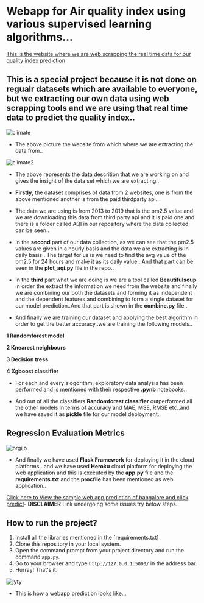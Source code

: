 # Webapp for Air quality index using various supervised learning algorithms... 


[This is the website where we are web scrapping the real time data for our quality index prediction](https://en.tutiempo.net/)

## This is a special project because it is not done on regualr datasets which are available to everyone, but we extracting our own data using web scrapping tools and we are using that real time data to predict the quality index..

![climate](https://user-images.githubusercontent.com/51853466/82449727-4bdb7900-9ac9-11ea-9d98-c2566b3f4dfd.PNG)

+ The above picture the website from which where we are extracting the data from..

![climate2](https://user-images.githubusercontent.com/51853466/82449807-67468400-9ac9-11ea-8c39-a37c317b172b.PNG)

+ The above represents the data descrition that we are working on and gives the insight of the data set which we are extracting..

+  **Firstly**, the dataset comprises of data from 2 websites, one is from the above mentioned another is from the paid thirdparty api..
+  The data we are using is from 2013 to 2019 that is the pm2.5 value and we are downloading this data from third party api and it is paid one and there is a folder called AQI in our repository where the data collected can be seen..

+ In the **second** part of our data collection, as we can see that the pm2.5 values are given in a hourly basis and the data we are extracting is in daily basis.. The target for us is we need to find the avg value of the pm2.5 for 24 hours and make it as its daily value.. And that part can be seen in the **plot_aqi.py** file in the repo..

+ In the **third** part what we are doing is we are a tool called **Beautifulsoup** in order the extract the information we need from the website and finally we are combining our both the datasets and forming it as independent and the dependent features and combining to form a single dataset for our model prediction..And that part is shown in the **combine.py** file..

+ And finally we are training our dataset and applying the best algorithm in order to get the better accuracy..we are training the following models..

**1 Randomforest model**

**2 Knearest neighbours**

**3 Decision tress**

**4 Xgboost classifier**

+ For each and every alogorithm, exploratory data analysis has been performed and is mentioned with their respective **.pynb** notebooks..

+ And out of all the classifiers **Randomforest classifier** outperformed all the other models in terms of accuracy and MAE, MSE, RMSE etc..and we have saved it as **pickle** file for our model deployment..

## Regression Evaluation Metrics

![brgijb](https://user-images.githubusercontent.com/51853466/82566643-d8ee0300-9b99-11ea-8092-89d268a30e10.PNG)

+ And finally we have used **Flask Framework** for deploying it in the cloud platforms.. and we have used **Heroku** cloud platform for deploying the web application and this is executed by the **app.py** file and the **requirements.txt** and the **procfile** has been mentioned as web application..

[Click here to View the sample web app prediction of bangalore and click predict](https://airqualityindexpred.herokuapp.com/)- **DISCLAIMER** Link undergoing some issues try below steps.

## How to run the project?

1. Install all the libraries mentioned in the [requirements.txt]
2. Clone this repository in your local system.
3. Open the command prompt from your project directory and run the command `app.py`.
4. Go to your browser and type `http://127.0.0.1:5000/` in the address bar.
5. Hurray! That's it.

![jyty](https://user-images.githubusercontent.com/51853466/82567386-ebb50780-9b9a-11ea-9863-6836b8302be9.PNG)

+ This is how a webapp prediction looks like... 






